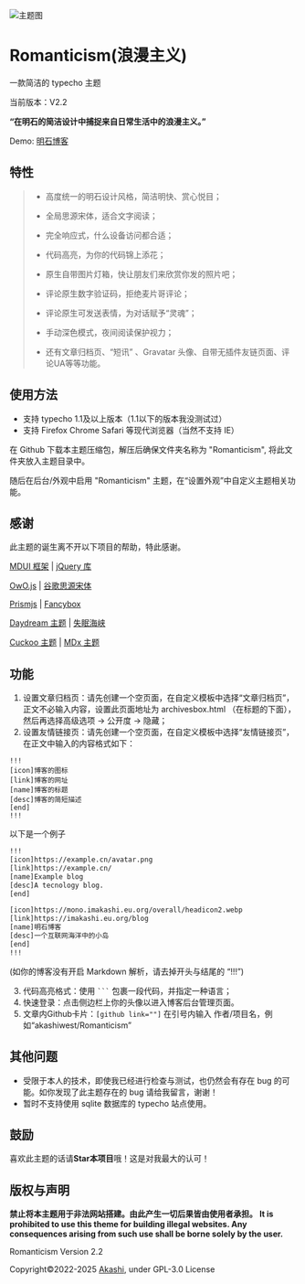 ![主题图](https://mono.imakashi.eu.org/opensource/github-Romanticism2.1Screenshot.webp.webp)
# Romanticism(浪漫主义)
一款简洁的 typecho 主题

当前版本：V2.2

**“在明石的简洁设计中捕捉来自日常生活中的浪漫主义。”**

Demo: [明石博客](https://imakashi.eu.org/blog/)



## 特性

> - 高度统一的明石设计风格，简洁明快、赏心悦目；
> 
> - 全局思源宋体，适合文字阅读；
> 
> - 完全响应式，什么设备访问都合适；
> 
> - 代码高亮，为你的代码锦上添花；
> - 原生自带图片灯箱，快让朋友们来欣赏你发的照片吧；
> 
> - 评论原生数字验证码，拒绝麦片哥评论；
> 
> - 评论原生可发送表情，为对话赋予“灵魂”；
> 
> -  手动深色模式，夜间阅读保护视力；
> 
> -  还有文章归档页、“短讯” 、Gravatar 头像、自带无插件友链页面、评论UA等等功能。

## 使用方法

- 支持 typecho 1.1及以上版本（1.1以下的版本我没测试过）
- 支持 Firefox Chrome Safari 等现代浏览器（当然不支持 IE）

在 Github 下载本主题压缩包，解压后确保文件夹名称为 "Romanticism", 将此文件夹放入主题目录中。

随后在后台/外观中启用 "Romanticism" 主题，在“设置外观”中自定义主题相关功能。

## 感谢

此主题的诞生离不开以下项目的帮助，特此感谢。

[MDUI 框架](https://www.mdui.org/) | [jQuery 库](https://github.com/jquery/jquery)

[OwO.js](https://github.com/DIYgod/OwO) | [谷歌思源宋体](https://fonts.google.com)

[Prismjs](https://prismjs.com/) | [Fancybox](https://fancyapps.com/docs/ui/fancybox/)

[Daydream 主题](https://github.com/Skywt2003/Daydream) | [失眠海峡](https://blog.imalan.cn/)

[Cuckoo 主题](https://github.com/bhaoo/cuckoo) | [MDx 主题](https://flyhigher.top/)

## 功能
 1. 设置文章归档页：请先创建一个空页面，在自定义模板中选择“文章归档页”，正文不必输入内容，设置此页面地址为 archivesbox.html （在标题的下面），然后再选择高级选项 -> 公开度 -> 隐藏；
 2. 设置友情链接页：请先创建一个空页面，在自定义模板中选择“友情链接页”，在正文中输入的内容格式如下：
 ```
 !!!
 [icon]博客的图标
 [link]博客的网址
 [name]博客的标题
 [desc]博客的简短描述
 [end]
 !!!
 ```
 以下是一个例子
 ```html
 !!!
 [icon]https://example.cn/avatar.png
 [link]https://example.cn/
 [name]Example blog
 [desc]A tecnology blog.
 [end]

 [icon]https://mono.imakashi.eu.org/overall/headicon2.webp
 [link]https://imakashi.eu.org/blog
 [name]明石博客
 [desc]一个互联网海洋中的小岛
 [end]
 !!!
 ```
 (如你的博客没有开启 Markdown 解析，请去掉开头与结尾的 “!!!”)
 
 3. 代码高亮格式：使用 ` ``` ` 包裹一段代码，并指定一种语言；
 4. 快速登录：点击侧边栏上你的头像以进入博客后台管理页面。
 5. 文章内Github卡片：`[github link=""]` 在引号内输入 作者/项目名，例如“akashiwest/Romanticism”
 
## 其他问题

 - 受限于本人的技术，即使我已经进行检查与测试，也仍然会有存在 bug 的可能。如你发现了此主题存在的 bug 请给我留言，谢谢！ 
 - 暂时不支持使用 sqlite 数据库的 typecho 站点使用。

## 鼓励
喜欢此主题的话请**Star本项目**哦！这是对我最大的认可！

## 版权与声明

**禁止将本主题用于非法网站搭建。由此产生一切后果皆由使用者承担。**
**It is prohibited to use this theme for building illegal websites. Any consequences arising from such use shall be borne solely by the user.**

Romanticism Version 2.2

Copyright©2022-2025 [Akashi](https://imakashi.eu.org), under GPL-3.0 License
